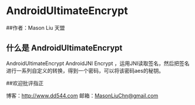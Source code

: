
# AndroidUltimateEncrypt



##作者：Mason Liu           天盟

## 什么是 AndroidUltimateEncrypt

AndroidUltimateEncrypt AndroidJNI Encrypt ，运用JNI读取签名，然后把签名进行一系列自定义的转换，得到一个密码，可以将该密码aes的秘钥。


##欢迎批评指正

博客：http://www.dd544.com
邮箱：MasonLiuChn@gmail.com








